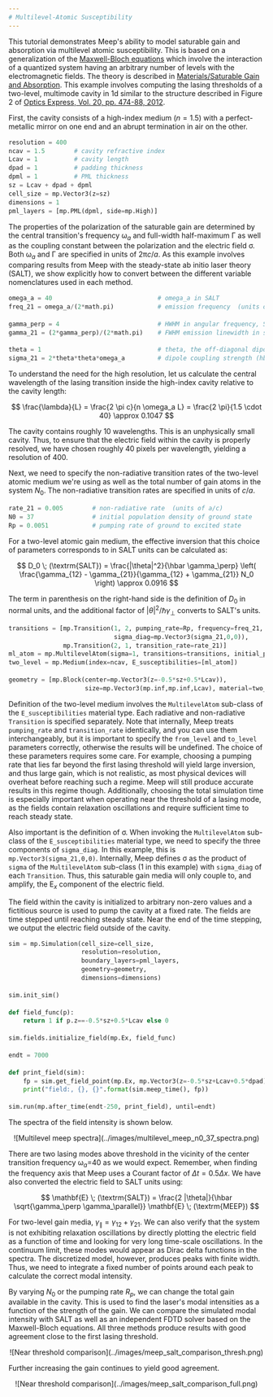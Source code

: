 ```yaml
---
# Multilevel-Atomic Susceptibility
---
```


This tutorial demonstrates Meep's ability to model saturable gain and absorption via multilevel atomic susceptibility. This is based on a generalization of the [Maxwell-Bloch equations](https://en.wikipedia.org/wiki/Maxwell-Bloch_equations) which involve the interaction of a quantized system having an arbitrary number of levels with the electromagnetic fields. The theory is described in [Materials/Saturable Gain and Absorption](../Materials.md#saturable-gain-and-absorption). This example involves computing the lasing thresholds of a two-level, multimode cavity in 1d similar to the structure described in Figure 2 of [Optics Express, Vol. 20, pp. 474-88, 2012](https://www.osapublishing.org/oe/abstract.cfm?uri=oe-20-1-474).


First, the cavity consists of a high-index medium ($n = 1.5$) with a perfect-metallic mirror on one end and an abrupt termination in air on the other.
```py
resolution = 400
ncav = 1.5        # cavity refractive index
Lcav = 1          # cavity length
dpad = 1          # padding thickness
dpml = 1          # PML thickness
sz = Lcav + dpad + dpml
cell_size = mp.Vector3(z=sz)
dimensions = 1
pml_layers = [mp.PML(dpml, side=mp.High)]
```

The properties of the polarization of the saturable gain are determined by the central transition's frequency ω$_a$ and full-width half-maximum Γ as well as the coupling constant between the polarization and the electric field σ. Both ω$_a$ and Γ are specified in units of 2π$c$/$a$. As this example involves comparing results from Meep with the steady-state ab initio laser theory (SALT), we show explicitly how to convert between the different variable nomenclatures used in each method.
```py
omega_a = 40                             # omega_a in SALT
freq_21 = omega_a/(2*math.pi)            # emission frequency  (units of 2\pi c/a)

gamma_perp = 4                           # HWHM in angular frequency, SALT
gamma_21 = (2*gamma_perp)/(2*math.pi)    # FWHM emission linewidth in sec^-1 (units of 2\pi c/a)

theta = 1                                # theta, the off-diagonal dipole matrix element, in SALT
sigma_21 = 2*theta*theta*omega_a         # dipole coupling strength (hbar = 1)
```
To understand the need for the high resolution, let us calculate the central wavelength of the lasing transition inside the high-index cavity relative to the cavity length:

$$ \frac{\lambda}{L} = \frac{2 \pi c}{n \omega_a L} = \frac{2 \pi}{1.5 \cdot 40} \approx 0.1047 $$

The cavity contains roughly 10 wavelengths. This is an unphysically small cavity. Thus, to ensure that the electric field within the cavity is properly resolved, we have chosen roughly 40 pixels per wavelength, yielding a resolution of 400.

Next, we need to specify the non-radiative transition rates of the two-level atomic medium we're using as well as the total number of gain atoms in the system $N_0$. The non-radiative transition rates are specified in units of $c$/$a$.

```py
rate_21 = 0.005        # non-radiative rate  (units of a/c)
N0 = 37                # initial population density of ground state
Rp = 0.0051            # pumping rate of ground to excited state
```
For a two-level atomic gain medium, the effective inversion that this choice of parameters corresponds to in SALT units can be calculated as:

$$ D_0 \; (\textrm{SALT}) = \frac{|\theta|^2}{\hbar \gamma_\perp} \left( \frac{\gamma_{12} - \gamma_{21}}{\gamma_{12} + \gamma_{21}} N_0 \right) \approx 0.0916 $$

The term in parenthesis on the right-hand side is the definition of $D_0$ in normal units, and the additional factor of $|\theta|^2 / \hbar \gamma_\perp$ converts to SALT's units.

```py
transitions = [mp.Transition(1, 2, pumping_rate=Rp, frequency=freq_21, gamma=gamma_21,
                             sigma_diag=mp.Vector3(sigma_21,0,0)),
               mp.Transition(2, 1, transition_rate=rate_21)]
ml_atom = mp.MultilevelAtom(sigma=1, transitions=transitions, initial_populations=[N0])
two_level = mp.Medium(index=ncav, E_susceptibilities=[ml_atom])

geometry = [mp.Block(center=mp.Vector3(z=-0.5*sz+0.5*Lcav)),
                     size=mp.Vector3(mp.inf,mp.inf,Lcav), material=two_level)]
```

Definition of the two-level medium involves the `MultilevelAtom` sub-class of the `E_susceptibilities` material type. Each radiative and non-radiative `Transition` is specified separately. Note that internally, Meep treats `pumping_rate` and `transition_rate` identically, and you can use them interchangeably, but it is important to specify the `from_level` and `to_level` parameters correctly, otherwise the results will be undefined. The choice of these parameters requires some care. For example, choosing a pumping rate that lies far beyond the first lasing threshold will yield large inversion, and thus large gain, which is not realistic, as most physical devices will overheat before reaching such a regime. Meep will still produce accurate results in this regime though. Additionally, choosing the total simulation time is especially important when operating near the threshold of a lasing mode, as the fields contain relaxation oscillations and require sufficient time to reach steady state.

Also important is the definition of σ. When invoking the `MultilevelAtom` sub-class of the `E_susceptibilities` material type, we need to specify the three components of `sigma_diag`. In this example, this is `mp.Vector3(sigma_21,0,0)`. Internally, Meep defines σ as the product of `sigma` of the `MultilevelAtom` sub-class (1 in this example) with `sigma_diag` of each `Transition`. Thus, this saturable gain media will only couple to, and amplify, the E$_x$ component of the electric field.

The field within the cavity is initialized to arbitrary non-zero values and a fictitious source is used to pump the cavity at a fixed rate. The fields are time stepped until reaching steady state. Near the end of the time stepping, we output the electric field outside of the cavity.

```py
sim = mp.Simulation(cell_size=cell_size,
                    resolution=resolution,
                    boundary_layers=pml_layers,
                    geometry=geometry,
                    dimensions=dimensions)

sim.init_sim()

def field_func(p):
    return 1 if p.z==-0.5*sz+0.5*Lcav else 0

sim.fields.initialize_field(mp.Ex, field_func)

endt = 7000

def print_field(sim):
    fp = sim.get_field_point(mp.Ex, mp.Vector3(z=-0.5*sz+Lcav+0.5*dpad)).real
    print("field:, {}, {}".format(sim.meep_time(), fp))

sim.run(mp.after_time(endt-250, print_field), until=endt)
```

The spectra of the field intensity is shown below.

<center>
![Multilevel meep spectra](../images/multilevel_meep_n0_37_spectra.png)
</center>

There are two lasing modes above threshold in the vicinity of the center transition frequency ω$_a$=40 as we would expect. Remember, when finding the frequency axis that Meep uses a Courant factor of $\Delta t = 0.5 \Delta x$. We have also converted the electric field to SALT units using:

$$ \mathbf{E} \; (\textrm{SALT}) = \frac{2 |\theta|}{\hbar \sqrt{\gamma_\perp \gamma_\parallel}} \mathbf{E} \; (\textrm{MEEP}) $$

For two-level gain media, $\gamma_\parallel = \gamma_{12} + \gamma_{21}$. We can also verify that the system is not exhibiting relaxation oscillations by directly plotting the electric field as a function of time and looking for very long time-scale oscillations. In the continuum limit, these modes would appear as Dirac delta functions in the spectra. The discretized model, however, produces peaks with finite width. Thus, we need to integrate a fixed number of points around each peak to calculate the correct modal intensity.

By varying $N_0$ or the pumping rate $R_p$, we can change the total gain available in the cavity. This is used to find the laser's modal intensities as a function of the strength of the gain. We can compare the simulated modal intensity with SALT as well as an independent FDTD solver based on the Maxwell-Bloch equations. All three methods produce results with good agreement close to the first lasing threshold. 

<center>
![Near threshold comparison](../images/meep_salt_comparison_thresh.png)
</center>

Further increasing the gain continues to yield good agreement.

<center>
![Near threshold comparison](../images/meep_salt_comparison_full.png)
</center>